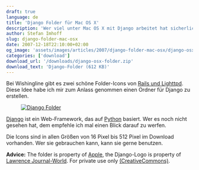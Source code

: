 ```yaml
---
draft: true
language: de
title: 'Django Folder für Mac OS X'
description: 'Wer viel unter Mac OS X mit Django arbeitet hat sicherlich auch Ordner, in denen die eigenen Projekt-Dateien liegen. Das Django-Ordner-Icon für Mac OS X zum KOSTENLOSEN Download.'
author: Stefan Imhoff
slug: django-folder-mac-osx
date: 2007-12-18T22:10:00+02:00
og_image: 'assets/images/articles/2007/django-folder-mac-osx/django-osx-folders.png'
categories: ['download']
download_url: '/downloads/django-osx-folder.zip'
download_text: 'Django-Folder (612 KB)'
---
```


Bei Wishingline gibt es zwei schöne Folder-Icons von [Rails und Lighttpd](https://scottboms.com/2007/12/railslighttpdiconsforleopard/). Diese Idee habe ich mir zum Anlass genommen einen Ordner für Django zu erstellen.

<figure class="image-figure image-figure-noborder">
  <a href="/downloads/django-osx-folder.zip">
    <img src="/assets/images/articles/2007/django-folder-mac-osx/django-osx-folders.png" alt="Django Folder">
  </a>
</figure>

[Django](https://www.djangoproject.com/) ist ein Web-Framework, das auf [Python](https://www.python.org/ 'Python Programming Language -- Official Website') basiert. Wer es noch nicht gesehen hat, dem empfehle ich mal einen Blick darauf zu werfen.

Die Icons sind in allen Größen von 16 Pixel bis 512 Pixel im Download vorhanden. Wer sie gebrauchen kann, kann sie gerne benutzen.

**Advice:** The folder is property of [Apple](https://www.apple.com/ 'Apple'), the Django-Logo is property of [Lawrence Journal-World](http://www2.ljworld.com/). For private use only [(CreativeCommons)](https://creativecommons.org/licenses/by-nc-nd/3.0/deed.de 'Creative Commons Attribution-Noncommercial-No Derivative Works 3.0 Unported').
